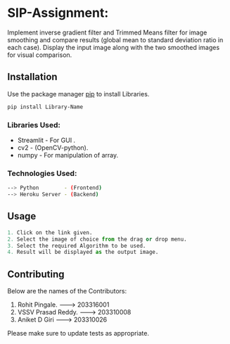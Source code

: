 # SIP-Assignment:

Implement inverse gradient filter and Trimmed Means filter for image smoothing and compare results (global mean to standard deviation ratio in each case). Display the input image along with the two smoothed images for visual comparison.

## Installation

Use the package manager [pip](https://pip.pypa.io/en/stable/) to install Libraries.

```bash
pip install Library-Name
```

### Libraries Used:
- Streamlit - For GUI .
- cv2 - (OpenCV-python).
- numpy - For manipulation of array.

### Technologies Used:
```bash
--> Python        - (Frontend)
--> Heroku Server - (Backend)
```
## Usage

```python
1. Click on the link given.
2. Select the image of choice from the drag or drop menu.
3. Select the required Algorithm to be used.
4. Result will be displayed as the output image.

```

## Contributing
Below are the names of the Contributors:
1. Rohit Pingale.               ---> 203316001
2. VSSV Prasad Reddy.           ---> 203310008
3. Aniket D Giri                ---> 203310026



Please make sure to update tests as appropriate.


